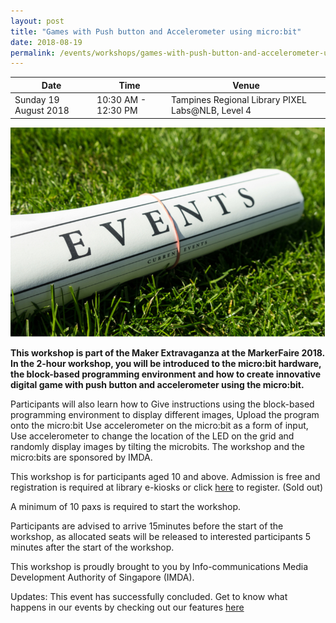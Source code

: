 ```yaml
---
layout: post
title: "Games with Push button and Accelerometer using micro:bit"
date: 2018-08-19
permalink: /events/workshops/games-with-push-button-and-accelerometer-using-micro:bit
---
```


| Date | Time | Venue |
|--------|---|---|
| Sunday 19 August 2018 | 10:30 AM - 12:30 PM | Tampines Regional Library PIXEL Labs@NLB, Level 4 |

![hi](/images/events/generic-event-image.jpg)

**This workshop is part of the Maker Extravaganza at the MarkerFaire 2018. In the 2-hour workshop, you will be introduced to the micro:bit hardware, the block-based programming environment and how to create innovative digital game with push button and accelerometer using the micro:bit.**

Participants will also learn how to
Give instructions using the block-based programming environment to display different images,
Upload the program onto the micro:bit
Use accelerometer on the micro:bit as a form of input,
Use accelerometer to change the location of the LED on the grid and randomly display images by tilting the microbits.
The workshop and the micro:bits are sponsored by IMDA. 

This workshop is for participants aged 10 and above.  Admission is free and registration is required at library e-kiosks or click <a href="https://www.nlb.gov.sg/golibrary2/e/digital-maker-games-with-push-button-and-accelerometer-using-microbit-pixel-labsnlb-96222436" target="_blank">here</a> to register. (Sold out)

A minimum of 10 paxs is required to start the workshop.

Participants are advised to arrive 15minutes before the start of the workshop, as allocated seats will be released to interested participants 5 minutes after the start of the workshop.
 
This workshop is proudly brought to you by Info-communications Media Development Authority of Singapore (IMDA).

Updates: This event has successfully concluded. Get to know what happens in our events by checking out our features <a href="" target="_blank">here</a>

